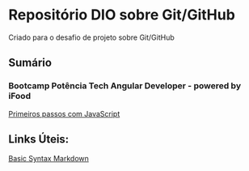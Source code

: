 # Repositório DIO sobre Git/GitHub<br>
Criado para o desafio de projeto sobre Git/GitHub<br>

## **Sumário**<br>
### Bootcamp Potência Tech Angular Developer - powered by iFood<br>
[Primeiros passos com JavaScript](https://github.com/yunnosnd/dio-desafio-github-primeiro-repositorio/tree/main/Pot%C3%AAncia%20Tech%20Angular%20Developer%20powered%20by%20iFood/Primeiros%20passos%20com%20JS)<br>

## **Links Úteis:**<br>
[Basic Syntax Markdown](https://www.markdownguide.org/basic-syntax/)<br>

